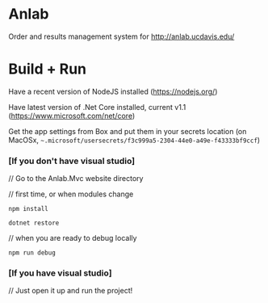 # Anlab

Order and results management system for http://anlab.ucdavis.edu/

# Build + Run

Have a recent version of NodeJS installed (https://nodejs.org/)

Have latest version of .Net Core installed, current v1.1 (https://www.microsoft.com/net/core)

Get the app settings from Box and put them in your secrets location (on MacOSx, `~.microsoft/usersecrets/f3c999a5-2304-44e0-a49e-f43333bf9ccf`)

### [If you don't have visual studio]
// Go to the Anlab.Mvc website directory 

// first time, or when modules change

`npm install`

`dotnet restore`

// when you are ready to debug locally

`npm run debug`

### [If you have visual studio]
// Just open it up and run the project!

